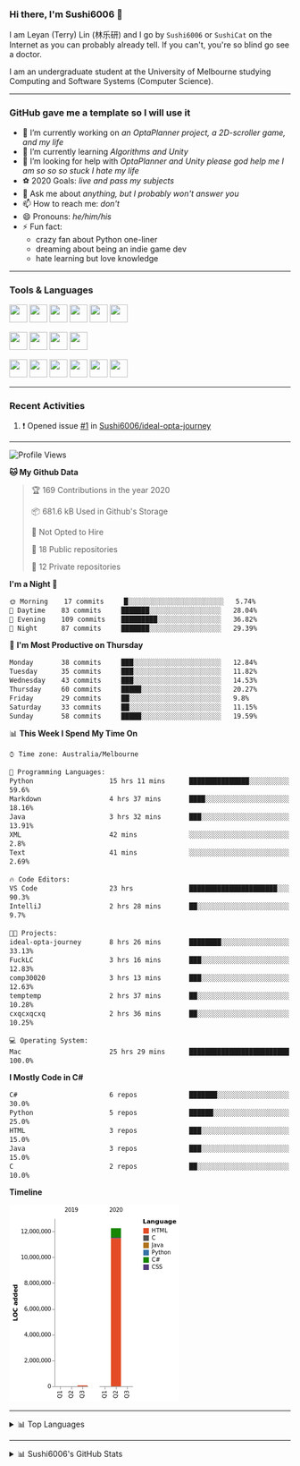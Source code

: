 ### Hi there, I'm Sushi6006 👋

<!--**Sushi6006/Sushi6006** is a ✨ _special_ ✨ repository because its `README.md` (this file) appears on your GitHub profile.-->

I am Leyan (Terry) Lin (林乐研) and I go by `Sushi6006` or `SushiCat` on the Internet as you can probably already tell. If you can't, you're so blind go see a doctor.

I am an undergraduate student at the University of Melbourne studying Computing and Software Systems (Computer Science). 

--- 

### GitHub gave me a template so I will use it
- 🔭 I’m currently working on *an OptaPlanner project, a 2D-scroller game, and my life*
- 🌱 I’m currently learning *Algorithms and Unity*
- 🤔 I’m looking for help with *OptaPlanner and Unity please god help me I am so so so stuck I hate my life*
- ⚽️ 2020 Goals: *live and pass my subjects*
- 💬 Ask me about *anything, but I probably won't answer you*
- 📫 How to reach me: *don't*
- 😄 Pronouns: *he/him/his*
- ⚡ Fun fact:
  - crazy fan about Python one-liner
  - dreaming about being an indie game dev
  - hate learning but love knowledge

---

### Tools & Languages
<p>
  <img height="32" width="32" src="https://cdn.jsdelivr.net/npm/simple-icons@v3/icons/apple.svg"/>
  <img height="32" width="32" src="https://cdn.jsdelivr.net/npm/simple-icons@v3/icons/visualstudiocode.svg"/>
  <img height="32" width="32" src="https://cdn.jsdelivr.net/npm/simple-icons@v3/icons/github.svg"/>
  <img height="32" width="32" src="https://cdn.jsdelivr.net/npm/simple-icons@v3/icons/git.svg"/>
  <img height="32" width="32" src="https://cdn.jsdelivr.net/npm/simple-icons@v3/icons/discord.svg"/>
  <img height="32" width="32" src="https://cdn.jsdelivr.net/npm/simple-icons@v3/icons/atom.svg"/>
</p>
<p>
  <img height="32" width="32" src="https://cdn.jsdelivr.net/npm/simple-icons@v3/icons/adobephotoshop.svg"/>
  <img height="32" width="32" src="https://cdn.jsdelivr.net/npm/simple-icons@v3/icons/adobexd.svg"/>
  <img height="32" width="32" src="https://cdn.jsdelivr.net/npm/simple-icons@v3/icons/vsco.svg"/>
  <img height="32" width="32" src="https://cdn.jsdelivr.net/npm/simple-icons@v3/icons/spotify.svg"/>
</p>
<p>
  <img height="32" width="32" src="https://cdn.jsdelivr.net/npm/simple-icons@v3/icons/python.svg"/>
  <img height="32" width="32" src="https://cdn.jsdelivr.net/npm/simple-icons@v3/icons/c.svg"/>
  <img height="32" width="32" src="https://cdn.jsdelivr.net/npm/simple-icons@v3/icons/csharp.svg"/>
  <img height="32" width="32" src="https://cdn.jsdelivr.net/npm/simple-icons@v3/icons/java.svg"/>
  <img height="32" width="32" src="https://cdn.jsdelivr.net/npm/simple-icons@v3/icons/markdown.svg"/>
  <img height="32" width="32" src="https://cdn.jsdelivr.net/npm/simple-icons@v3/icons/mysql.svg"/>
</p>

--- 

### Recent Activities
<!--START_SECTION:activity-->
1. ❗️ Opened issue [#1](https://github.com//Sushi6006/ideal-opta-journey/issues/1) in [Sushi6006/ideal-opta-journey](https://github.com//Sushi6006/ideal-opta-journey)
<!--END_SECTION:activity-->

---

<!--START_SECTION:waka-->
![Profile Views](http://img.shields.io/badge/Profile%20Views-142-blue)

**🐱 My Github Data** 

> 🏆 169 Contributions in the year 2020
 > 
> 📦 681.6 kB Used in Github's Storage 
 > 
> 🚫 Not Opted to Hire
 > 
> 📜 18 Public repositories
 > 
> 🔑 12 Private repositories 

**I'm a Night 🦉** 

```text
🌞 Morning    17 commits     █░░░░░░░░░░░░░░░░░░░░░░░░   5.74% 
🌆 Daytime    83 commits     ███████░░░░░░░░░░░░░░░░░░   28.04% 
🌃 Evening    109 commits    █████████░░░░░░░░░░░░░░░░   36.82% 
🌙 Night      87 commits     ███████░░░░░░░░░░░░░░░░░░   29.39%

```
📅 **I'm Most Productive on Thursday** 

```text
Monday       38 commits     ███░░░░░░░░░░░░░░░░░░░░░░   12.84% 
Tuesday      35 commits     ███░░░░░░░░░░░░░░░░░░░░░░   11.82% 
Wednesday    43 commits     ███░░░░░░░░░░░░░░░░░░░░░░   14.53% 
Thursday     60 commits     █████░░░░░░░░░░░░░░░░░░░░   20.27% 
Friday       29 commits     ██░░░░░░░░░░░░░░░░░░░░░░░   9.8% 
Saturday     33 commits     ██░░░░░░░░░░░░░░░░░░░░░░░   11.15% 
Sunday       58 commits     █████░░░░░░░░░░░░░░░░░░░░   19.59%

```


📊 **This Week I Spend My Time On** 

```text
⌚︎ Time zone: Australia/Melbourne

💬 Programming Languages: 
Python                   15 hrs 11 mins      ███████████████░░░░░░░░░░   59.6% 
Markdown                 4 hrs 37 mins       ████░░░░░░░░░░░░░░░░░░░░░   18.16% 
Java                     3 hrs 32 mins       ███░░░░░░░░░░░░░░░░░░░░░░   13.91% 
XML                      42 mins             ░░░░░░░░░░░░░░░░░░░░░░░░░   2.8% 
Text                     41 mins             ░░░░░░░░░░░░░░░░░░░░░░░░░   2.69%

🔥 Code Editors: 
VS Code                  23 hrs              ██████████████████████░░░   90.3% 
IntelliJ                 2 hrs 28 mins       ██░░░░░░░░░░░░░░░░░░░░░░░   9.7%

🐱‍💻 Projects: 
ideal-opta-journey       8 hrs 26 mins       ████████░░░░░░░░░░░░░░░░░   33.13% 
FuckLC                   3 hrs 16 mins       ███░░░░░░░░░░░░░░░░░░░░░░   12.83% 
comp30020                3 hrs 13 mins       ███░░░░░░░░░░░░░░░░░░░░░░   12.63% 
temptemp                 2 hrs 37 mins       ██░░░░░░░░░░░░░░░░░░░░░░░   10.28% 
cxqcxqcxq                2 hrs 36 mins       ██░░░░░░░░░░░░░░░░░░░░░░░   10.25%

💻 Operating System: 
Mac                      25 hrs 29 mins      █████████████████████████   100.0%

```

**I Mostly Code in C#** 

```text
C#                       6 repos             ███████░░░░░░░░░░░░░░░░░░   30.0% 
Python                   5 repos             ██████░░░░░░░░░░░░░░░░░░░   25.0% 
HTML                     3 repos             ███░░░░░░░░░░░░░░░░░░░░░░   15.0% 
Java                     3 repos             ███░░░░░░░░░░░░░░░░░░░░░░   15.0% 
C                        2 repos             ██░░░░░░░░░░░░░░░░░░░░░░░   10.0%

```


**Timeline**

![Chart not found](https://github.com/Sushi6006/Sushi6006/blob/master/charts/bar_graph.png) 


<!--END_SECTION:waka-->


<!--
---

### Spotify Now Playing
<img src="https://novatorem-eight-fawn.vercel.app/api/spotify" alt="Sushi6006 Spotify Playing" width="350"/>
-->

--- 

<details>
  <summary>📊 Top Languages</summary>
  <br>
  <img src="https://github-readme-stats.vercel.app/api/top-langs/?username=sushi6006&layout=compact" alt="Top Langs">
</details>

---

<details>
  <summary>📊 Sushi6006's GitHub Stats</summary>
  <br>
  <img alt="Sushi6006's Github Stats" src="https://github-readme-stats.sushi6006.vercel.app/api?username=Sushi6006&show_icons=true"/>
</details>
  


